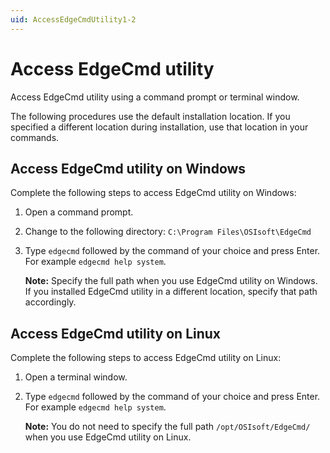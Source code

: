 ```yaml
---
uid: AccessEdgeCmdUtility1-2
---
```


# Access EdgeCmd utility

Access EdgeCmd utility using a command prompt or terminal window.

The following procedures use the default installation location. If you specified a different location during installation, use that location in your commands.

## Access EdgeCmd utility on Windows

Complete the following steps to access EdgeCmd utility on Windows:

1. Open a command prompt.
2. Change to the following directory: `C:\Program Files\OSIsoft\EdgeCmd`
3. Type `edgecmd` followed by the command of your choice and press Enter.<br> For example `edgecmd help system`.

   **Note:** Specify the full path when you use EdgeCmd utility on Windows. If you installed EdgeCmd utility in a different location, specify that path accordingly.

## Access EdgeCmd utility on Linux

Complete the following steps to access EdgeCmd utility on Linux:

1. Open a terminal window.
2. Type `edgecmd` followed by the command of your choice and press Enter.<br> For example `edgecmd help system`.

   **Note:** You do not need to specify the full path `/opt/OSIsoft/EdgeCmd/` when you use EdgeCmd utility on Linux.
